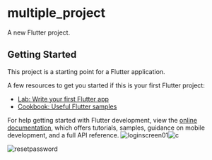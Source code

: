 # multiple_project

A new Flutter project.

## Getting Started

This project is a starting point for a Flutter application.

A few resources to get you started if this is your first Flutter project:

- [Lab: Write your first Flutter app](https://docs.flutter.dev/get-started/codelab)
- [Cookbook: Useful Flutter samples](https://docs.flutter.dev/cookbook)

For help getting started with Flutter development, view the
[online documentation](https://docs.flutter.dev/), which offers tutorials,
samples, guidance on mobile development, and a full API reference.
![loginscreen01](https://github.com/user-attachments/assets/eb7f4929-1673-451c-bcf9-771e35026d1b)![c](https://github.com/user-attachments/assets/a3e93556-5810-4dfb-9f11-df38700362dd)

![resetpassword](https://github.com/user-attachments/assets/d3658fad-65b7-44ce-8ab2-f4e2693483d3)
